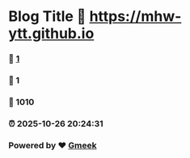 # Blog Title :link: https://mhw-ytt.github.io 
### :page_facing_up: [1](https://mhw-ytt.github.io/tag.html) 
### :speech_balloon: 1 
### :hibiscus: 1010 
### :alarm_clock: 2025-10-26 20:24:31 
### Powered by :heart: [Gmeek](https://github.com/Meekdai/Gmeek)
